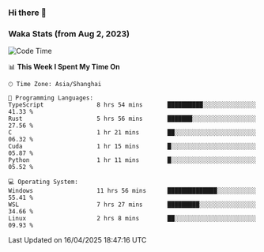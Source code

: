 ### Hi there 👋

### Waka Stats (from Aug 2, 2023)

<!--START_SECTION:waka-->
![Code Time](http://img.shields.io/badge/Code%20Time-778%20hrs%2014%20mins-blue)

📊 **This Week I Spent My Time On** 

```text
🕑︎ Time Zone: Asia/Shanghai

💬 Programming Languages: 
TypeScript               8 hrs 54 mins       ██████████░░░░░░░░░░░░░░░   41.33 % 
Rust                     5 hrs 56 mins       ███████░░░░░░░░░░░░░░░░░░   27.56 % 
C                        1 hr 21 mins        ██░░░░░░░░░░░░░░░░░░░░░░░   06.32 % 
Cuda                     1 hr 15 mins        █░░░░░░░░░░░░░░░░░░░░░░░░   05.87 % 
Python                   1 hr 11 mins        █░░░░░░░░░░░░░░░░░░░░░░░░   05.52 % 

💻 Operating System: 
Windows                  11 hrs 56 mins      ██████████████░░░░░░░░░░░   55.41 % 
WSL                      7 hrs 27 mins       █████████░░░░░░░░░░░░░░░░   34.66 % 
Linux                    2 hrs 8 mins        ██░░░░░░░░░░░░░░░░░░░░░░░   09.93 % 
```


 Last Updated on 16/04/2025 18:47:16 UTC
<!--END_SECTION:waka-->
